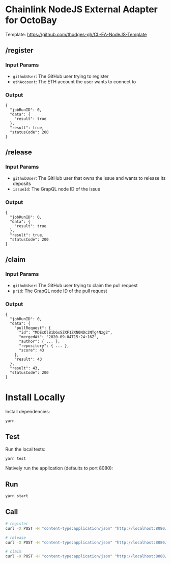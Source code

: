 # Chainlink NodeJS External Adapter for OctoBay

Template: https://github.com/thodges-gh/CL-EA-NodeJS-Template

## /register

### Input Params

- `githubUser`: The GitHub user trying to register
- `ethAccount`: The ETH account the user wants to connect to

### Output

```
{
  "jobRunID": 0,
  "data": {
    "result": true
  },
  "result": true,
  "statusCode": 200
}
```

## /release

### Input Params

- `githubUser`: The GitHub user that owns the issue and wants to release its deposits
- `issueId`: The GrapQL node ID of the issue

### Output

```
{
  "jobRunID": 0,
  "data": {
    "result": true
  },
  "result": true,
  "statusCode": 200
}
```

## /claim

### Input Params

- `githubUser`: The GitHub user trying to claim the pull request
- `prId`: The GrapQL node ID of the pull request

### Output

```
{
  "jobRunID": 0,
  "data": {
    "pullRequest": {
      "id": "MDExOlB1bGxSZXF1ZXN0NDc2NTg4Nzg2",
      "mergedAt": "2020-09-04T15:24:16Z",
      "author": { ... },
      "repository": { ... },
      "score": 43
    },
    "result": 43
  },
  "result": 43,
  "statusCode": 200
}
```

# Install Locally

Install dependencies:

```bash
yarn
```

## Test

Run the local tests:

```bash
yarn test
```

Natively run the application (defaults to port 8080):

## Run

```bash
yarn start
```

## Call

```bash
# register
curl -X POST -H "content-type:application/json" "http://localhost:8080/register" --data '{ "id": 0, "data": { "githubUser": "mktcode", "ethAccount": "0x2771..." } }'

# release
curl -X POST -H "content-type:application/json" "http://localhost:8080/release" --data '{ "id": 0, "data": { "githubUser": "mktcode", "issueId": "MDExOlB..." } }'

# claim
curl -X POST -H "content-type:application/json" "http://localhost:8080/claim" --data '{ "id": 0, "data": { "githubUser": "mktcode", "prId": "MDExOlB..." } }'
```

